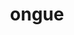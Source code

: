 ---
title: "ongue"
alias: 
type: biology
tags:
 - biology
 - sense_organs
created: 2023.01.09 11:10
created_by: Ádám
draft: true
---